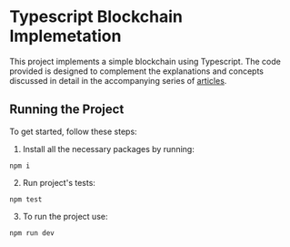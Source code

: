 # Typescript Blockchain Implemetation
This project implements a simple blockchain using Typescript. The code provided is designed to complement the explanations and concepts discussed in detail in the accompanying series of [articles](https://franciscofigueira.hashnode.dev/series/intro-to-blockchains).


## Running the Project
To get started, follow these steps:

1. Install all the necessary packages by running:
```
npm i
```
2. Run project's tests:
```
npm test
```
3. To run the project use:
```
npm run dev
```
